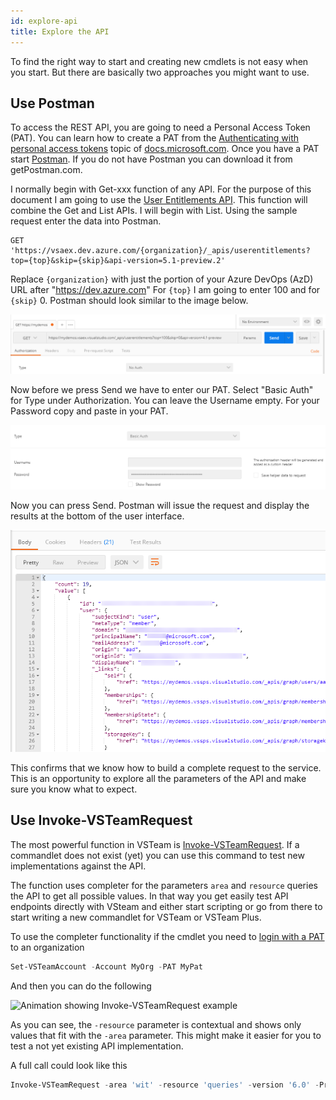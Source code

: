 ```yaml
---
id: explore-api
title: Explore the API
---
```


To find the right way to start and creating new cmdlets is not easy when you start. But there are basically two approaches you might want to use.

## Use Postman

To access the REST API, you are going to need a Personal Access Token (PAT). You can learn how to create a PAT from the [Authenticating with personal access tokens](http://cda.ms/4k) topic of [docs.microsoft.com](http://cda.ms/4k). Once you have a PAT start [Postman](https://www.getpostman.com). If you do not have Postman you can download it from getPostman.com.

I normally begin with Get-xxx function of any API. For the purpose of this document I am going to use the [User Entitlements API](http://cda.ms/4m). This function will combine the Get and List APIs.  I will begin with List. Using the sample request enter the data into Postman.

```http
GET 'https://vsaex.dev.azure.com/{organization}/_apis/userentitlements?top={top}&skip={skip}&api-version=5.1-preview.2'
```

Replace `{organization}` with just the portion of your Azure DevOps (AzD) URL after "https://dev.azure.com" For `{top}` I am going to enter 100 and for `{skip}` 0. Postman should look similar to the image below.

![Postman Get Request](/docs/contributing/images/contributing_postmanGet.png)

Now before we press Send we have to enter our PAT. Select "Basic Auth" for Type under Authorization. You can leave the Username empty. For your Password copy and paste in your PAT.

![Postman Auth](/docs/contributing/images/contributing_postmanAuth.png)

Now you can press Send. Postman will issue the request and display the results at the bottom of the user interface.

![Postman Auth](/docs/contributing/images/contributing_postmanResponse.png)

This confirms that we know how to build a complete request to the service. This is an opportunity to explore all the parameters of the API and make sure you know what to expect.

## Use Invoke-VSTeamRequest

The most powerful function in VSTeam is [Invoke-VSTeamRequest](commands/Invoke-VSTeamRequest.md). If a commandlet does not exist (yet) you can use this command to test new implementations against the API.

The function uses completer for the parameters `area` and `resource` queries the API to get all possible values. In that way you get easily test API endpoints directly with VSteam and either start scripting or go from there to start writing a new commandlet for VSTeam or VSTeam Plus.

To use the completer functionality if the cmdlet you need to [login with a PAT](https://docs.microsoft.com/en-us/azure/devops/organizations/accounts/use-personal-access-tokens-to-authenticate?view=azure-devops&tabs=preview-page) to an organization

```powershell
Set-VSTeamAccount -Account MyOrg -PAT MyPat
```

And then you can do the following

![Animation showing Invoke-VSTeamRequest example](/docs/contributing/images/vsteam-request.example.gif)

As you can see, the `-resource` parameter is contextual and shows only values that fit with the `-area` parameter. This might make it easier for you to test a not yet existing API implementation.

A full call could look like this

```powershell
Invoke-VSTeamRequest -area 'wit' -resource 'queries' -version '6.0' -ProjectName 'MyProject'
```